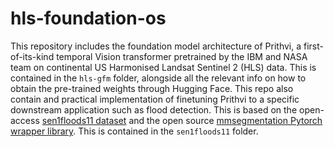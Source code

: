 # hls-foundation-os
This repository includes the foundation model architecture of Prithvi, a first-of-its-kind temporal Vision transformer pretrained by the IBM and NASA team on continental US Harmonised Landsat Sentinel 2 (HLS) data. This is contained in the `hls-gfm` folder, alongside all the relevant info on how to obtain the pre-trained weights through Hugging Face. 
This repo also contain and practical implementation of finetuning Prithvi to a specific downstream application such as flood detection. This is based on the open-access [sen1floods11 dataset](https://github.com/cloudtostreet/Sen1Floods11) and the open source [mmsegmentation Pytorch wrapper library](https://github.com/open-mmlab/mmsegmentation). This is contained in the `sen1floods11` folder.
